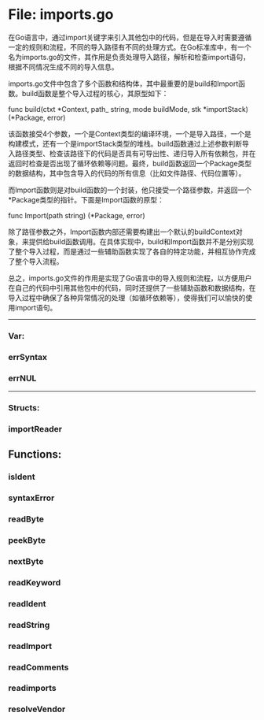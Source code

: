 # File: imports.go

在Go语言中，通过import关键字来引入其他包中的代码，但是在导入时需要遵循一定的规则和流程，不同的导入路径有不同的处理方式。在Go标准库中，有一个名为imports.go的文件，其作用是负责处理导入路径，解析和检查import语句，根据不同情况生成不同的导入信息。 

imports.go文件中包含了多个函数和结构体，其中最重要的是build和Import函数。build函数是整个导入过程的核心，其原型如下：

func build(ctxt *Context, path_ string, mode buildMode, stk *importStack) (*Package, error)

该函数接受4个参数，一个是Context类型的编译环境，一个是导入路径，一个是构建模式，还有一个是importStack类型的堆栈。build函数通过上述参数判断导入路径类型、检查该路径下的代码是否具有可导出性、递归导入所有依赖包，并在返回时检查是否出现了循环依赖等问题。最终，build函数返回一个Package类型的数据结构，其中包含导入的代码的所有信息（比如文件路径、代码位置等）。

而Import函数则是对build函数的一个封装，他只接受一个路径参数，并返回一个*Package类型的指针。下面是Import函数的原型：

func Import(path string) (*Package, error)

除了路径参数之外，Import函数内部还需要构建出一个默认的buildContext对象，来提供给build函数调用。在具体实现中，build和Import函数并不是分别实现了整个导入过程，而是通过一些辅助函数实现了各自的特定功能，并相互协作完成了整个导入流程。

总之，imports.go文件的作用是实现了Go语言中的导入规则和流程，以方便用户在自己的代码中引用其他包中的代码，同时还提供了一些辅助函数和数据结构，在导入过程中确保了各种异常情况的处理（如循环依赖等），使得我们可以愉快的使用import语句。




---

### Var:

### errSyntax





### errNUL








---

### Structs:

### importReader





## Functions:

### isIdent





### syntaxError





### readByte





### peekByte





### nextByte





### readKeyword





### readIdent





### readString





### readImport





### readComments





### readimports





### resolveVendor





